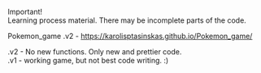 Important! <br>
Learning process material. There may be incomplete parts of the code.<br>

Pokemon_game .v2 - https://karolisptasinskas.github.io/Pokemon_game/

.v2 - No new functions. Only new and prettier code.<br>
.v1 - working game, but not best code writing. :)
 
